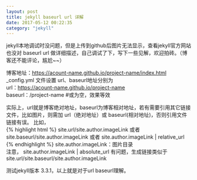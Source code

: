 ```yaml
---
layout: post
title: jekyll baseurl url 详解
date: 2017-05-12 00:22:35
category: "jekyll"
---
```


jekyll本地调试时没问题，但是上传到github后图片无法显示，查看jekyll官方网站也没对 baseurl url 做详细描述，自己调试了下，写下一些见解，欢迎拍砖。（博客还不能评论，尴尬~~）

博客地址：https://acount-name.github.io/project-name/index.html  
_config.yml 文件设置 url、baseurl地址分别为  
url：https://acount-name.github.io/project-name  
baseurl：/project-name   #或为空，效果等效  

实际上，url就是博客绝对地址，baseurl为博客相对地址，若有需要引用其它链接文件，比如图片，则需加 url（绝对地址）或 baseurl(相对地址)，否则引用文件链接有误。
比如，  
{% highlight html %}
site.url/site.author.imageLink
或者
site.baseurl/site.author.imageLink
或者
site.author.imageLink | relative_url
{% endhighlight %}
site.author.imageLink：图片目录  
注意， site.author.imageLink | absolute_url 有问题，生成链接类似于  
site.url/site.baseurl/site.author.imageLink

测试jekyll版本 3.3.1，以上就是对于url baseurl理解。
